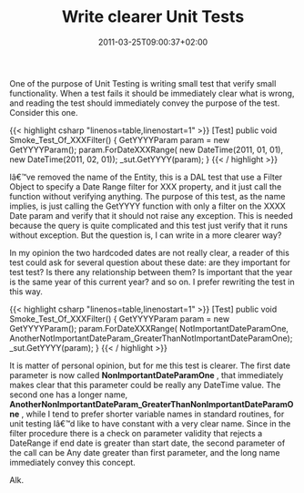 ﻿---
title: "Write clearer Unit Tests"
description: ""
date: 2011-03-25T09:00:37+02:00
draft: false
tags: [Testing]
categories: [Testing]
---
One of the purpose of Unit Testing is writing small test that verify small functionality. When a test fails it should be immediately clear what is wrong, and reading the test should immediately convey the purpose of the test. Consider this one.

{{< highlight csharp "linenos=table,linenostart=1" >}}
[Test]
public void Smoke_Test_Of_XXXFilter()
{
GetYYYYParam param = new GetYYYYParam();
param.ForDateXXXRange(
new DateTime(2011, 01, 01),
new DateTime(2011, 02, 01));
_sut.GetYYYY(param);
}
{{< / highlight >}}

Iâ€™ve removed the name of the Entity, this is a DAL test that use a Filter Object to specify a Date Range filter for XXX property, and it just call the function without verifying anything. The purpose of this test, as the name implies, is just calling the GetYYYY function with only a filter on the XXXX Date param and verify that it should not raise any exception. This is needed because the query is quite complicated and this test just verify that it runs without exception. But the question is, I can write in a more clearer way?

In my opinion the two hardcoded dates are not really clear, a reader of this test could ask for several question about these date: are they important for test test? Is there any relationship between them? Is important that the year is the same year of this current year? and so on. I prefer rewriting the test in this way.

{{< highlight csharp "linenos=table,linenostart=1" >}}
[Test]
public void Smoke_Test_Of_XXXFilter()
{
GetYYYYParam param = new GetYYYYParam();
param.ForDateXXXRange(
NotImportantDateParamOne,
AnotherNotImportantDateParam_GreaterThanNotImportantDateParamOne);
_sut.GetYYYY(param);
}
{{< / highlight >}}

It is matter of personal opinion, but for me this test is clearer. The first date parameter is now called  **NonImportantDateParamOne** , that immediately makes clear that this parameter could be really any DateTime value. The second one has a longer name,  **AnotherNonImportantDateParam\_GreaterThanNonImportantDateParamOne** , while I tend to prefer shorter variable names in standard routines, for unit testing Iâ€™d like to have constant with a very clear name. Since in the filter procedure there is a check on parameter validity that rejects a DateRange if end date is greater than start date, the second parameter of the call can be Any date greater than first parameter, and the long name immediately convey this concept.

Alk.
